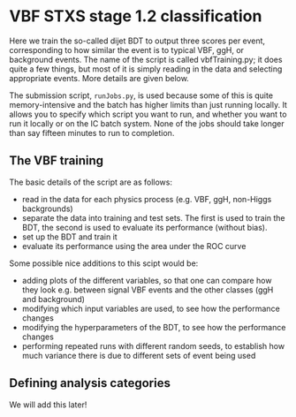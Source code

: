 # VBF STXS stage 1.2 classification

Here we train the so-called dijet BDT to output three scores per event, corresponding to how similar the event is to typical VBF, ggH, or background events.
The name of the script is called vbfTraining.py; it does quite a few things, but most of it is simply reading in the data and selecting appropriate events.
More details are given below. 

The submission script, `runJobs.py`, is used because some of this is quite memory-intensive and the batch has higher limits than just running locally.
It allows you to specify which script you want to run, and whether you want to run it locally or on the IC batch system. 
None of the jobs should take longer than say fifteen minutes to run to completion.

## The VBF training
The basic details of the script are as follows:
- read in the data for each physics process (e.g. VBF, ggH, non-Higgs backgrounds)
- separate the data into training and test sets. The first is used to train the BDT, the second is used to evaluate its performance (without bias).
- set up the BDT and train it
- evaluate its performance using the area under the ROC curve 

Some possible nice additions to this scipt would be:
- adding plots of the different variables, so that one can compare how they look e.g. between signal VBF events and the other classes (ggH and background)
- modifying which input variables are used, to see how the performance changes
- modifying the hyperparameters of the BDT, to see how the performance changes
- performing repeated runs with different random seeds, to establish how much variance there is due to different sets of event being used

## Defining analysis categories
We will add this later!

